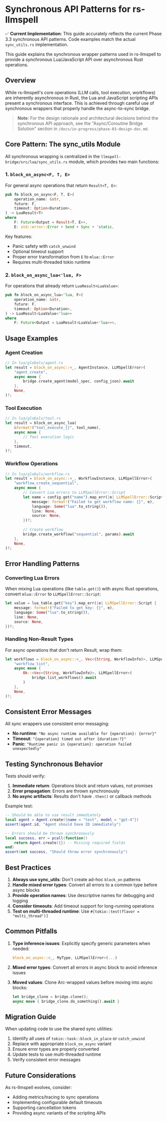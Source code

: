 # Synchronous API Patterns for rs-llmspell

✅ **Current Implementation**: This guide accurately reflects the current Phase 3.3 synchronous API patterns. Code examples match the actual `sync_utils.rs` implementation.

This guide explains the synchronous wrapper patterns used in rs-llmspell to provide a synchronous Lua/JavaScript API over asynchronous Rust operations.

## Overview

While rs-llmspell's core operations (LLM calls, tool execution, workflows) are inherently asynchronous in Rust, the Lua and JavaScript scripting APIs present a synchronous interface. This is achieved through careful use of synchronous wrappers that properly handle the async-to-sync bridge.

> **Note**: For the design rationale and architectural decisions behind the synchronous API approach, see the "Async/Coroutine Bridge Solution" section in `/docs/in-progress/phase-03-design-doc.md`.

## Core Pattern: The sync_utils Module

All synchronous wrapping is centralized in the `llmspell-bridge/src/lua/sync_utils.rs` module, which provides two main functions:

### 1. `block_on_async<F, T, E>`

For general async operations that return `Result<T, E>`:

```rust
pub fn block_on_async<F, T, E>(
    operation_name: &str,
    future: F,
    timeout: Option<Duration>,
) -> LuaResult<T>
where
    F: Future<Output = Result<T, E>>,
    E: std::error::Error + Send + Sync + 'static,
```

Key features:
- Panic safety with `catch_unwind`
- Optional timeout support
- Proper error transformation from `E` to `mlua::Error`
- Requires multi-threaded tokio runtime

### 2. `block_on_async_lua<'lua, F>`

For operations that already return `LuaResult<LuaValue>`:

```rust
pub fn block_on_async_lua<'lua, F>(
    operation_name: &str,
    future: F,
    timeout: Option<Duration>,
) -> LuaResult<LuaValue<'lua>>
where
    F: Future<Output = LuaResult<LuaValue<'lua>>>,
```

## Usage Examples

### Agent Creation

```rust
// In lua/globals/agent.rs
let result = block_on_async::<_, AgentInstance, LLMSpellError>(
    "agent_create",
    async move {
        bridge.create_agent(model_spec, config_json).await
    },
    None,
)?;
```

### Tool Execution

```rust
// In lua/globals/tool.rs
let result = block_on_async_lua(
    &format!("tool_execute_{}", tool_name),
    async move {
        // Tool execution logic
    },
    timeout,
)?;
```

### Workflow Operations

```rust
// In lua/globals/workflow.rs
let result = block_on_async::<_, WorkflowInstance, LLMSpellError>(
    "workflow_create_sequential",
    async move {
        // Convert Lua errors to LLMSpellError::Script
        let name = config.get("name").map_err(|e| LLMSpellError::Script {
            message: format!("Failed to get workflow name: {}", e),
            language: Some("lua".to_string()),
            line: None,
            source: None,
        })?;
        
        // Create workflow
        bridge.create_workflow("sequential", params).await
    },
    None,
)?;
```

## Error Handling Patterns

### Converting Lua Errors

When mixing Lua operations (like `table.get()`) with async Rust operations, convert `mlua::Error` to `LLMSpellError::Script`:

```rust
let value = lua_table.get("key").map_err(|e| LLMSpellError::Script {
    message: format!("Failed to get key: {}", e),
    language: Some("lua".to_string()),
    line: None,
    source: None,
})?;
```

### Handling Non-Result Types

For async operations that don't return Result, wrap them:

```rust
let workflows = block_on_async::<_, Vec<(String, WorkflowInfo)>, LLMSpellError>(
    "workflow_list",
    async move { 
        Ok::<Vec<(String, WorkflowInfo)>, LLMSpellError>(
            bridge.list_workflows().await
        )
    },
    None,
)?;
```

## Consistent Error Messages

All sync wrappers use consistent error messaging:

- **No runtime**: `"No async runtime available for {operation}: {error}"`
- **Timeout**: `"{operation} timed out after {duration:?}"`
- **Panic**: `"Runtime panic in {operation}: operation failed unexpectedly"`

## Testing Synchronous Behavior

Tests should verify:

1. **Immediate return**: Operations block and return values, not promises
2. **Error propagation**: Errors are thrown synchronously
3. **No async artifacts**: Results don't have `.then()` or callback methods

Example test:

```lua
-- Should be able to use result immediately
local agent = Agent.create({name = "test", model = "gpt-4"})
assert(agent.id, "Agent should have ID immediately")

-- Errors should be thrown synchronously
local success, err = pcall(function()
    return Agent.create({}) -- Missing required fields
end)
assert(not success, "Should throw error synchronously")
```

## Best Practices

1. **Always use sync_utils**: Don't create ad-hoc `block_on` patterns
2. **Handle mixed error types**: Convert all errors to a common type before async blocks
3. **Provide operation names**: Use descriptive names for debugging and logging
4. **Consider timeouts**: Add timeout support for long-running operations
5. **Test on multi-threaded runtime**: Use `#[tokio::test(flavor = "multi_thread")]`

## Common Pitfalls

1. **Type inference issues**: Explicitly specify generic parameters when needed:
   ```rust
   block_on_async::<_, MyType, LLMSpellError>(...)
   ```

2. **Mixed error types**: Convert all errors in async block to avoid inference issues

3. **Moved values**: Clone Arc-wrapped values before moving into async blocks:
   ```rust
   let bridge_clone = bridge.clone();
   async move { bridge_clone.do_something().await }
   ```

## Migration Guide

When updating code to use the shared sync utilities:

1. Identify all uses of `tokio::task::block_in_place` or `catch_unwind`
2. Replace with appropriate `block_on_async` variant
3. Ensure error types are properly converted
4. Update tests to use multi-threaded runtime
5. Verify consistent error messages

## Future Considerations

As rs-llmspell evolves, consider:

- Adding metrics/tracing to sync operations
- Implementing configurable default timeouts
- Supporting cancellation tokens
- Providing async variants of the scripting APIs